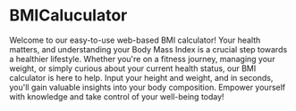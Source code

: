 # BMICaluculator
Welcome to our easy-to-use web-based BMI calculator! Your health matters, and understanding your Body Mass Index is a crucial step towards a healthier lifestyle.
Whether you're on a fitness journey, managing your weight, or simply curious about your current health status, our BMI calculator is here to help. Input your height and weight, and in seconds, you'll gain valuable insights into your body composition. Empower yourself with knowledge and take control of your well-being today!

